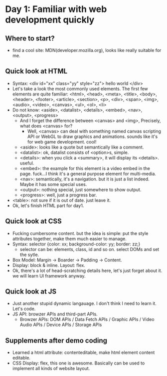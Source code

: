 # Day 1: Familiar with web development quickly

## Where to start?
 - find a cool site: MDN(developer.mozilla.org), looks like really suitable for me.

## Quick look at HTML
 - Syntax: \<div id="xx" class="yy" style="zz"\> hello world \</div\>
 - Let's take a look the most commonly used elements. The first few elements are quite familiar: \<html\>, \<head\>, \<meta\>, \<title\>, \<body\>, \<header\>, \<footer\>, \<article\>, \<section\>, \<p\>, \<div\>, \<span\>, \<img\>, \<audio\>, \<video\>, \<canvas\>, \<ul\>, \<ol\>, \<li\>
 - Do not know: \<aside\>, \<datalist\>, \<details\>, \<embed\>, \<nav\>, \<output\>, \<progress\>
    - And I forget the difference between \<canvas\> and \<img\>, Precisely, what does \<canvas\> for?
        - Well, \<canvas\> can deal with something named canvas scripting API or WebGL to draw graphics and animations. sounds like it's for web game development. cool!
    - \<aside\>: looks like a quote but semantically like a comment.
    - \<datalist\>: ok, datalist consists of \<option\>s, simple.
    - \<details\>: when you click a \<summary\>, it will display its \<details\>. useful.
    - \<embed\>: the example for this element is a video embed in the page. fuck...I think it's a general purpose element for multi-media.
    - \<nav\>: semantically, it's a navigation. but it is just a list indeed. Maybe it has some special uses.
    - \<output\>: nothing special, just somewhere to show output.
    - \<progress\>: well, just a progress bar.
 - \<table\>: not sure if it is out of date. just leave it.
 - Ok, let's finish HTML part for day1.

## Quick look at CSS
 - Fucking cumbersome content. but the idea is simple: put the style attributes together, make them much easier to manage.
 - Syntax: selector {color: xx; background-color: yy; border: zz;}
    - selector can be: elements, class, id and so on. select DOMs and set the sytle.
 - Box Model: Margin -> Boarder -> Padding -> Content.
 - Display: block & inline. Layout: flex.
 - Ok, there's a lot of head-scratching details here, let's just forget about it. we will learn UI framework anyway.

## Quick look at JS
 - Just another stupid dynamic langauage. I don't think I need to learn it. Let's code.
 - JS API: browzer APIs and third-part APIs.
    - Browzer APIs: DOM APIs / Data Fetch APIs / Graphic APIs / Video Audio APIs / Device APIs / Storage APIs
  
## Supplements after demo coding
 - Learned a html attribute: contenteditable, make html element content editable.
 - CSS Display: flex, this one is awesome. Basically can be used to implement all kinds of website layout.
